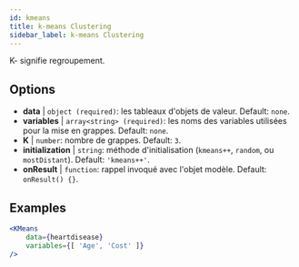```yaml
---
id: kmeans
title: k-means Clustering
sidebar_label: k-means Clustering
---
```


K- signifie regroupement.

## Options

* __data__ | `object (required)`: les tableaux d'objets de valeur. Default: `none`.
* __variables__ | `array<string> (required)`: les noms des variables utilisées pour la mise en grappes. Default: `none`.
* __K__ | `number`: nombre de grappes. Default: `3`.
* __initialization__ | `string`: méthode d'initialisation (`kmeans++`, `random`, ou `mostDistant`). Default: `'kmeans++'`.
* __onResult__ | `function`: rappel invoqué avec l'objet modèle. Default: `onResult() {}`.


## Examples

```jsx live
<KMeans 
    data={heartdisease} 
    variables={[ 'Age', 'Cost' ]}
/>
```

